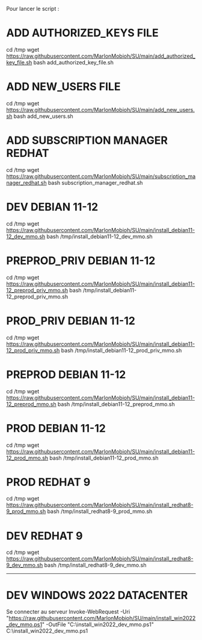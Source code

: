 Pour lancer le script :

# ADD AUTHORIZED_KEYS FILE
cd /tmp
wget https://raw.githubusercontent.com/MarlonMobioh/SU/main/add_authorized_key_file.sh
bash add_authorized_key_file.sh

# ADD NEW_USERS FILE
cd /tmp
wget https://raw.githubusercontent.com/MarlonMobioh/SU/main/add_new_users.sh
bash add_new_users.sh

# ADD SUBSCRIPTION MANAGER REDHAT
cd /tmp
wget https://raw.githubusercontent.com/MarlonMobioh/SU/main/subscription_manager_redhat.sh
bash subscription_manager_redhat.sh

# DEV DEBIAN 11-12
cd /tmp
wget https://raw.githubusercontent.com/MarlonMobioh/SU/main/install_debian11-12_dev_mmo.sh
bash /tmp/install_debian11-12_dev_mmo.sh

# PREPROD_PRIV DEBIAN 11-12
cd /tmp
wget https://raw.githubusercontent.com/MarlonMobioh/SU/main/install_debian11-12_preprod_priv_mmo.sh
bash /tmp/install_debian11-12_preprod_priv_mmo.sh

# PROD_PRIV DEBIAN 11-12
cd /tmp
wget https://raw.githubusercontent.com/MarlonMobioh/SU/main/install_debian11-12_prod_priv_mmo.sh
bash /tmp/install_debian11-12_prod_priv_mmo.sh

# PREPROD DEBIAN 11-12
cd /tmp
wget https://raw.githubusercontent.com/MarlonMobioh/SU/main/install_debian11-12_preprod_mmo.sh
bash /tmp/install_debian11-12_preprod_mmo.sh

# PROD DEBIAN 11-12
cd /tmp
wget https://raw.githubusercontent.com/MarlonMobioh/SU/main/install_debian11-12_prod_mmo.sh
bash /tmp/install_debian11-12_prod_mmo.sh

# PROD REDHAT 9
cd /tmp
wget https://raw.githubusercontent.com/MarlonMobioh/SU/main/install_redhat8-9_prod_mmo.sh
bash /tmp/install_redhat8-9_prod_mmo.sh

# DEV REDHAT 9
cd /tmp
wget https://raw.githubusercontent.com/MarlonMobioh/SU/main/install_redhat8-9_dev_mmo.sh
bash /tmp/install_redhat8-9_dev_mmo.sh

**********************************************************************************************************************************************************************************************************************************************************************************************************************************************************************************************************************************

# DEV WINDOWS 2022 DATACENTER
Se connecter au serveur
Invoke-WebRequest -Uri "https://raw.githubusercontent.com/MarlonMobioh/SU/main/install_win2022_dev_mmo.ps1" -OutFile "C:\install_win2022_dev_mmo.ps1"
C:\install_win2022_dev_mmo.ps1
